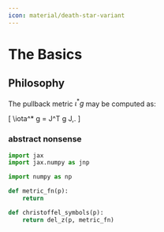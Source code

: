 ```yaml
---
icon: material/death-star-variant
---
```


# The Basics

## Philosophy

The pullback metric $\iota^* g$ may be computed as:

\[
    \iota^* g = J^T g J\,.
\]

### abstract nonsense

```py title="curvature"
import jax
import jax.numpy as jnp

import numpy as np

def metric_fn(p):
    return 

def christoffel_symbols(p):
    return del_z(p, metric_fn)
```
